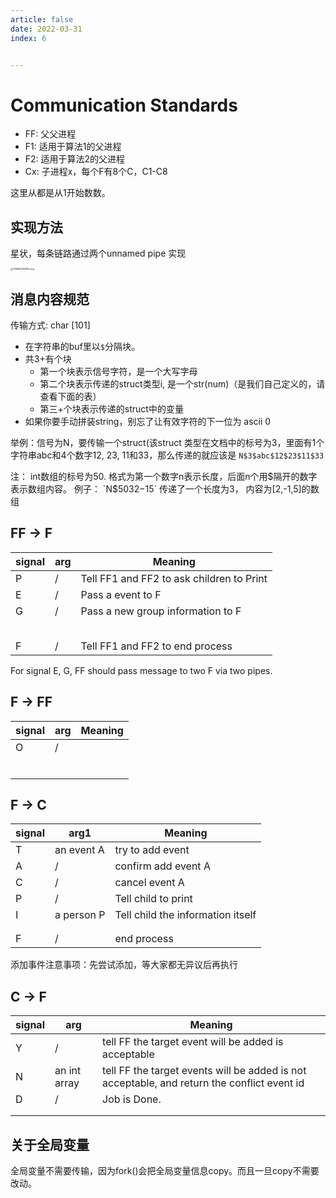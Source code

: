 ```yaml
---
article: false
date: 2022-03-31
index: 6


---
```


# Communication Standards

- FF: 父父进程
- F1: 适用于算法1的父进程
- F2: 适用于算法2的父进程
- Cx: 子进程x，每个F有8个C，C1-C8

这里从都是从1开始数数。

## 实现方法

星状，每条链路通过两个unnamed pipe 实现

<img src="https://pic.hanjiaming.com.cn/2022/03/31/78fde2568af7d.png" alt="1648657448192.png" style="zoom: 25%;" />

## 消息内容规范

传输方式: char [101]

- 在字符串的buf里以`$`分隔块。
- 共3+有个块
  - 第一个块表示信号字符，是一个大写字母
  - 第二个块表示传递的struct类型i, 是一个str(num)（是我们自己定义的，请查看下面的表）
  - 第三+个块表示传递的struct中的变量
- 如果你要手动拼装string，别忘了让有效字符的下一位为 ascii 0

举例：信号为N，要传输一个struct(该struct 类型在文档中的标号为3，里面有1个字符串abc和4个数字12, 23, 11和33，那么传递的就应该是 `N$3$abc$12$23$11$33`

注： int数组的标号为50. 格式为第一个数字n表示长度，后面n个用$隔开的数字表示数组内容。
例子： `N$50$3$2$-1$5` 传递了一个长度为3， 内容为[2,-1,5]的数组


## FF -> F

| signal | arg  | Meaning                                   |
| ------ | ---- | ----------------------------------------- |
| P      | /    | Tell FF1 and FF2 to ask children to Print |
| E      | /    | Pass a event to F                         |
| G      | /    | Pass a new group information to F         |
|        |      |                                           |
|        |      |                                           |
|        |      |                                           |
|        |      |                                           |
|        |      |                                           |
| F      | /    | Tell FF1 and FF2 to end process           |

For signal E, G, FF should pass message to two F via two pipes.

## F -> FF

| signal | arg  | Meaning |
| ------ | ---- | ------- |
| O      | /    |         |
|        |      |         |
|        |      |         |
|        |      |         |
|        |      |         |
|        |      |         |
|        |      |         |

## F -> C

| signal | arg1       | Meaning             |
| ------ | ---------- | ------------------- |
| T      | an event A | try to add event    |
| A      | /          | confirm add event A |
| C      | /          | cancel event A      |
| P      | /          | Tell child to print |
| I      | a person P | Tell child the information itself |
|        |            |                     |
|        |            |                     |
| F      | /          | end process         |

添加事件注意事项：先尝试添加，等大家都无异议后再执行

## C -> F

| signal | arg          | Meaning                                                   |
| ------ | ----------   | --------------------------------------------------------- |
| Y      | /            | tell FF the target event will be added is acceptable      |
| N      | an int array | tell FF the target events will be added is  not acceptable, and return the conflict event id |
| D      | /            | Job is Done.                                              |
|        |              |                                                           |
|        |              |                                                           |



## 关于全局变量

全局变量不需要传输，因为fork()会把全局变量信息copy。而且一旦copy不需要改动。
